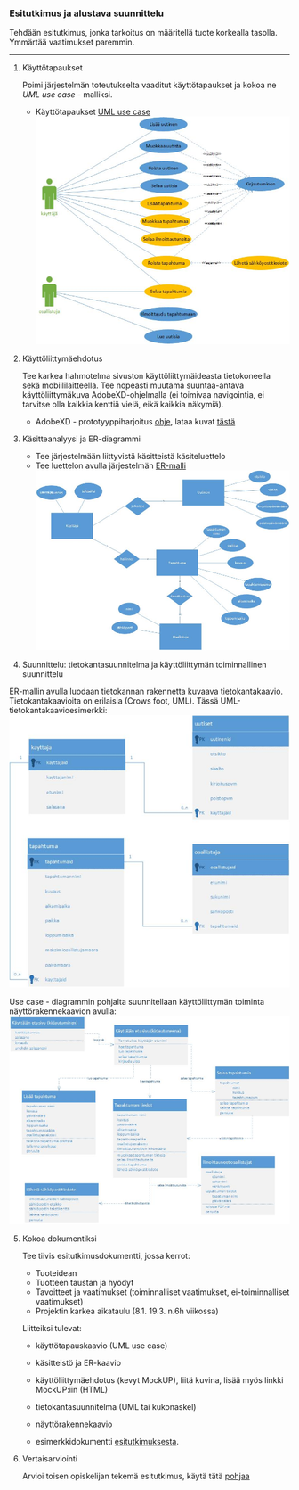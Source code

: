 ### Esitutkimus ja alustava suunnittelu

Tehdään esitutkimus, jonka tarkoitus on määritellä tuote korkealla tasolla. Ymmärtää vaatimukset paremmin.

---
1. Käyttötapaukset

    Poimi järjestelmän toteutukselta vaaditut käyttötapaukset ja kokoa ne *UML use case* - malliksi.
    - Käyttötapaukset [UML use case](http://leeniemi.net/proj20AB/index.php?sivu=usecase)
    ![UML käyttötapauskaavio - esimerkki](./img/uml_usecase.jpg)

2. Käyttöliittymäehdotus

    Tee karkea hahmotelma sivuston käyttöliittymäideasta tietokoneella sekä mobiililaitteella. Tee nopeasti muutama suuntaa-antava käyttöliittymäkuva AdobeXD-ohjelmalla (ei toimivaa navigointia, ei tarvitse olla kaikkia kenttiä vielä, eikä kaikkia näkymiä).
    - AdobeXD - prototyyppiharjoitus [ohje](http://www.leeniemi.net/syst19/index.php?sivu=xd), lataa kuvat [tästä](./img/xd_demo_kuvat.7z)

3. Käsitteanalyysi ja ER-diagrammi
     - Tee järjestelmään liittyvistä käsitteistä käsiteluettelo
     - Tee luettelon avulla järjestelmän [ER-malli](http://appro.mit.jyu.fi/tiedonhallinta/luennot/luento2/#TOC1)
     ![ER-malli - esimerkki](img/er_kaavio.jpg)

4. Suunnittelu: tietokantasuunnitelma ja käyttöliittymän toiminnallinen suunnittelu

ER-mallin avulla luodaan tietokannan rakennetta kuvaava tietokantakaavio. Tietokantakaavioita on erilaisia (Crows foot, UML). Tässä UML-tietokantakaavioesimerkki:
![UML-tietokanta - esimerkki](img/uml_database.jpg)

Use case - diagrammin pohjalta suunnitellaan
käyttöliittymän toiminta näyttörakennekaavion avulla:
![UML näyttökartta - esimerkki](img/uml_nayttokaavio.jpg)

5. Kokoa dokumentiksi

    Tee tiivis esitutkimusdokumentti, jossa kerrot:
    - Tuoteidean
    - Tuotteen taustan ja hyödyt
    - Tavoitteet ja vaatimukset (toiminnalliset vaatimukset, ei-toiminnalliset vaatimukset)
    - Projektin karkea aikataulu (8.1. 19.3. n.6h viikossa)

    Liitteiksi tulevat:
    - käyttötapauskaavio (UML use case)
    - käsitteistö ja ER-kaavio
    - käyttöliittymäehdotus (kevyt MockUP), liitä kuvina, lisää myös linkki MockUP:iin (HTML)
    - tietokantasuunnitelma (UML tai kukonaskel)
    - näyttörakennekaavio

    - esimerkkidokumentti [esitutkimuksesta](http://www.leeniemi.net/syst19/materiaali/WebMagiaEsitutkimus.pdf).

5. Vertaisarviointi

    Arvioi toisen opiskelijan tekemä esitutkimus, käytä tätä [pohjaa](http://www.leeniemi.net/syst19/materiaali/Vertaisarviointi.dotx)